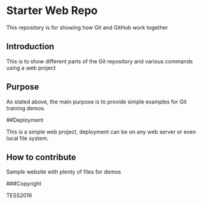 # Starter Web Repo

This repository is for showing how Git and GitHub work together

## Introduction
This is to show different parts of the Git repository and various commands using a web project

## Purpose

As stated above, the main purpose is to provide simple examples for Git training demos.

##Deployment

This is a simple web project, deployment can be on any web server or even local file system.

## How to contribute

Sample website with plenty of files for demos

###Copyright

TESS2016